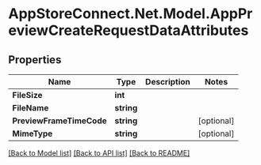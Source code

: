 # AppStoreConnect.Net.Model.AppPreviewCreateRequestDataAttributes

## Properties

Name | Type | Description | Notes
------------ | ------------- | ------------- | -------------
**FileSize** | **int** |  | 
**FileName** | **string** |  | 
**PreviewFrameTimeCode** | **string** |  | [optional] 
**MimeType** | **string** |  | [optional] 

[[Back to Model list]](../README.md#documentation-for-models) [[Back to API list]](../README.md#documentation-for-api-endpoints) [[Back to README]](../README.md)

